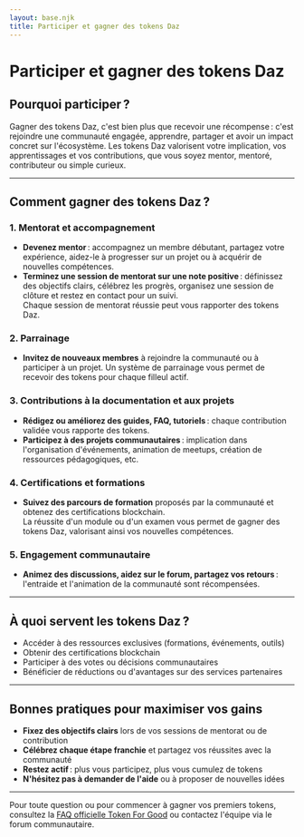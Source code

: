 ```yaml
---
layout: base.njk
title: Participer et gagner des tokens Daz
---
```


# Participer et gagner des tokens Daz

## Pourquoi participer ?

Gagner des tokens Daz, c'est bien plus que recevoir une récompense : c'est rejoindre une communauté engagée, apprendre, partager et avoir un impact concret sur l'écosystème. Les tokens Daz valorisent votre implication, vos apprentissages et vos contributions, que vous soyez mentor, mentoré, contributeur ou simple curieux.

---

## Comment gagner des tokens Daz ?

### 1. Mentorat et accompagnement
- **Devenez mentor** : accompagnez un membre débutant, partagez votre expérience, aidez-le à progresser sur un projet ou à acquérir de nouvelles compétences.
- **Terminez une session de mentorat sur une note positive** : définissez des objectifs clairs, célébrez les progrès, organisez une session de clôture et restez en contact pour un suivi.  
Chaque session de mentorat réussie peut vous rapporter des tokens Daz.

### 2. Parrainage
- **Invitez de nouveaux membres** à rejoindre la communauté ou à participer à un projet. Un système de parrainage vous permet de recevoir des tokens pour chaque filleul actif.

### 3. Contributions à la documentation et aux projets
- **Rédigez ou améliorez des guides, FAQ, tutoriels** : chaque contribution validée vous rapporte des tokens.
- **Participez à des projets communautaires** : implication dans l'organisation d'événements, animation de meetups, création de ressources pédagogiques, etc.

### 4. Certifications et formations
- **Suivez des parcours de formation** proposés par la communauté et obtenez des certifications blockchain.  
La réussite d'un module ou d'un examen vous permet de gagner des tokens Daz, valorisant ainsi vos nouvelles compétences.

### 5. Engagement communautaire
- **Animez des discussions, aidez sur le forum, partagez vos retours** : l'entraide et l'animation de la communauté sont récompensées.

---

## À quoi servent les tokens Daz ?

- Accéder à des ressources exclusives (formations, événements, outils)
- Obtenir des certifications blockchain
- Participer à des votes ou décisions communautaires
- Bénéficier de réductions ou d'avantages sur des services partenaires

---

## Bonnes pratiques pour maximiser vos gains

- **Fixez des objectifs clairs** lors de vos sessions de mentorat ou de contribution
- **Célébrez chaque étape franchie** et partagez vos réussites avec la communauté
- **Restez actif** : plus vous participez, plus vous cumulez de tokens
- **N'hésitez pas à demander de l'aide** ou à proposer de nouvelles idées

---

Pour toute question ou pour commencer à gagner vos premiers tokens, consultez la [FAQ officielle Token For Good](https://t4g-public.webflow.io/help) ou contactez l'équipe via le forum communautaire. 